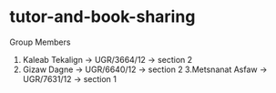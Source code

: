 # tutor-and-book-sharing
Group Members
1. Kaleab Tekalign -> UGR/3664/12 -> section 2
2. Gizaw Dagne      -> UGR/6640/12 -> section 2
3.Metsnanat Asfaw      -> UGR/7631/12 -> section 1
